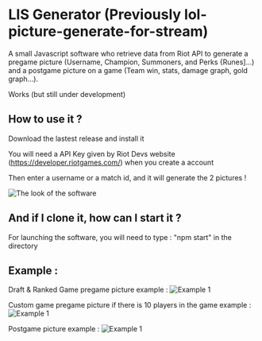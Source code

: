 # LIS Generator (Previously lol-picture-generate-for-stream)
A small Javascript software who retrieve data from Riot API to generate a pregame picture (Username, Champion, Summoners, and Perks {Runes]...) and a postgame picture on a game (Team win, stats, damage graph, gold graph...).

Works (but still under development)

How to use it ?
---
Download the lastest release and install it

You will need a API Key given by Riot Devs website (https://developer.riotgames.com/) when you create a account

Then enter a username or a match id, and it will generate the 2 pictures !

![The look of the software](https://github.com/Kla35/lol-picture-generate-for-stream/blob/master/example/software_example.png)

And if I clone it, how can I start it ?
---
For launching the software, you will need to type : "npm start" in the directory

Example :
---
Draft & Ranked Game pregame picture example :
![Example 1](https://github.com/Kla35/lol-runes-overlay/blob/master/example/picture_example.png)

Custom game pregame picture if there is 10 players in the game example :
![Example 1](https://github.com/Kla35/lol-runes-overlay/blob/master/example/picture_example2.png)

Postgame picture example :
![Example 1](https://github.com/Kla35/lol-runes-overlay/blob/master/example/picture_postgame_example.png)
